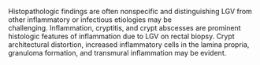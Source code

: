 Histopathologic findings are often nonspecific and distinguishing LGV from other inflammatory or infectious etiologies may be challenging. Inflammation, cryptitis, and crypt abscesses are prominent histologic features of inflammation due to LGV on rectal biopsy. Crypt architectural distortion, increased inflammatory cells in the lamina propria, granuloma formation, and transmural inflammation may be evident.